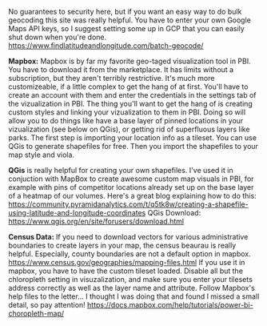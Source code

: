 No guarantees to security here, but if you want an easy way to do bulk geocoding this site was really helpful. You have to enter your own Google Maps API keys, so I suggest setting some up in GCP that you can easily shut down when you're done. https://www.findlatitudeandlongitude.com/batch-geocode/

**Mapbox:** Mapbox is by far my favorite geo-taged visualization tool in PBI. You have to download it from the marketplace. It has limits without a subscription, but they aren't terribly restrictive. It's much more customizeable, if a little complex to get the hang of at first. You'll have to create an account with them and enter the credentials in the settings tab of the vizualization in PBI. The thing you'll want to get the hang of is creating custom styles and linking your vizualization to them in PBI. Doing so will allow you to do things like have a base layer of pinned locations in your vizualization (see below on QGis), or getting rid of superfluous layers like parks. The first step is importing your location info as a tileset. You can use QGis to generate shapefiles for free. Then you import the shapefiles to your map style and viola.


**QGis** is really helpful for creating your own shapefiles. I've used it in conjuction with MapBox to create awesome custom map visuals in PBI, for example with pins of competitor locations already set up on the base layer of a heatmap of our volumes. Here's a great blog explaining how to do this: https://community.pyramidanalytics.com/t/q5tk8w/creating-a-shapefile-using-latitude-and-longitude-coordinates
QGis Download: https://www.qgis.org/en/site/forusers/download.html


**Census Data:** If you need to download vectors for various administrative boundaries to create layers in your map, the census beaurau is really helpful. Especially, county boundaries are not a default option in mapbox. https://www.census.gov/geographies/mapping-files.html If you use it in mapbox, you have to have the custom tileset loaded. Disable all but the chloropleth setting in visuzalization, and make sure you enter your tilesets address correctly as well as the layer name and attribute. Follow Mapbox's help files to the letter... I thought I was doing that and found I missed a small detail, so pay attention! https://docs.mapbox.com/help/tutorials/power-bi-choropleth-map/
